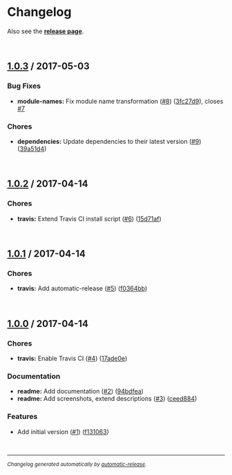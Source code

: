 # Changelog

Also see the **[release page]( https://github.com/dominique-mueller/simple-progress-webpack-plugin/releases )**.

<br>

## [1.0.3](https://github.com/dominique-mueller/simple-progress-webpack-plugin/releases/tag/1.0.3) / 2017-05-03

### Bug Fixes

* **module-names:** Fix module name transformation ([#8](https://github.com/dominique-mueller/simple-progress-webpack-plugin/issues/8)) ([3fc27d9](https://github.com/dominique-mueller/simple-progress-webpack-plugin/commit/3fc27d9)), closes [#7](https://github.com/dominique-mueller/simple-progress-webpack-plugin/issues/7)

### Chores

* **dependencies:** Update dependencies to their latest version ([#9](https://github.com/dominique-mueller/simple-progress-webpack-plugin/issues/9)) ([39a51d4](https://github.com/dominique-mueller/simple-progress-webpack-plugin/commit/39a51d4))

<br>

## [1.0.2](https://github.com/dominique-mueller/simple-progress-webpack-plugin/releases/tag/1.0.2) / 2017-04-14

### Chores

* **travis:** Extend Travis CI install script ([#6](https://github.com/dominique-mueller/simple-progress-webpack-plugin/issues/6)) ([15d71af](https://github.com/dominique-mueller/simple-progress-webpack-plugin/commit/15d71af))

<br>

## [1.0.1](https://github.com/dominique-mueller/simple-progress-webpack-plugin/releases/tag/1.0.1) / 2017-04-14

### Chores

* **travis:** Add automatic-release ([#5](https://github.com/dominique-mueller/simple-progress-webpack-plugin/issues/5)) ([f0364bb](https://github.com/dominique-mueller/simple-progress-webpack-plugin/commit/f0364bb))

<br>

## [1.0.0](https://github.com/dominique-mueller/simple-progress-webpack-plugin/releases/tag/1.0.0) / 2017-04-14

### Chores

* **travis:** Enable Travis CI ([#4](https://github.com/dominique-mueller/simple-progress-webpack-plugin/issues/4)) ([17ade0e](https://github.com/dominique-mueller/simple-progress-webpack-plugin/commit/17ade0e))

### Documentation

* **readme:** Add documentation ([#2](https://github.com/dominique-mueller/simple-progress-webpack-plugin/issues/2)) ([94bdfea](https://github.com/dominique-mueller/simple-progress-webpack-plugin/commit/94bdfea))
* **readme:** Add screenshots, extend descriptions ([#3](https://github.com/dominique-mueller/simple-progress-webpack-plugin/issues/3)) ([ceed884](https://github.com/dominique-mueller/simple-progress-webpack-plugin/commit/ceed884))

### Features

* Add initial version ([#1](https://github.com/dominique-mueller/simple-progress-webpack-plugin/issues/1)) ([f131063](https://github.com/dominique-mueller/simple-progress-webpack-plugin/commit/f131063))

<br>

---

<sup>*Changelog generated automatically by [automatic-release](https://github.com/dominique-mueller/automatic-release).*</sup>
